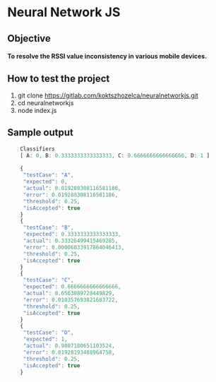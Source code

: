 # Neural Network JS

## Objective

#### To resolve the RSSI value inconsistency in various mobile devices.

## How to test the project

1.  git clone https://gitlab.com/koktszhozelca/neuralnetworkjs.git
2.  cd neuralnetworkjs
3.  node index.js
    
## Sample output

```javascript
    Classifiers
    [ A: 0, B: 0.3333333333333333, C: 0.6666666666666666, D: 1 ]
    
    {
     "testCase": "A",
     "expected": 0,
     "actual": 0.019288308116581186,
     "error": 0.019288308116581186,
     "threshold": 0.25,
     "isAccepted": true
    }
    {
     "testCase": "B",
     "expected": 0.3333333333333333,
     "actual": 0.33326499415469285,
     "error": 0.00006833917864046413,
     "threshold": 0.25,
     "isAccepted": true
    }
    {
     "testCase": "C",
     "expected": 0.6666666666666666,
     "actual": 0.6563089728449829,
     "error": 0.010357693821683722,
     "threshold": 0.25,
     "isAccepted": true
    }
    {
     "testCase": "D",
     "expected": 1,
     "actual": 0.9807180651103524,
     "error": 0.01928193488964758,
     "threshold": 0.25,
     "isAccepted": true
    }
```
    
